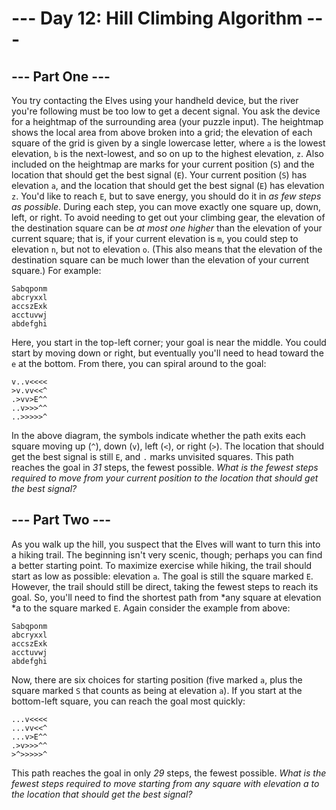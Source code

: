 # --- Day 12: Hill Climbing Algorithm ---

## --- Part One ---
You try contacting the Elves using your handheld device, but the river you're following must be too low to get a decent signal.
You ask the device for a heightmap of the surrounding area (your puzzle input). The heightmap shows the local area from above broken into a grid; the elevation of each square of the grid is given by a single lowercase letter, where `a` is the lowest elevation, `b` is the next-lowest, and so on up to the highest elevation, `z`.
Also included on the heightmap are marks for your current position (`S`) and the location that should get the best signal (`E`). Your current position (`S`) has elevation `a`, and the location that should get the best signal (`E`) has elevation `z`.
You'd like to reach `E`, but to save energy, you should do it in *as few steps as possible*. During each step, you can move exactly one square up, down, left, or right. To avoid needing to get out your climbing gear, the elevation of the destination square can be *at most one higher* than the elevation of your current square; that is, if your current elevation is `m`, you could step to elevation `n`, but not to elevation `o`. (This also means that the elevation of the destination square can be much lower than the elevation of your current square.)
For example:

    Sabqponm
    abcryxxl
    accszExk
    acctuvwj
    abdefghi

Here, you start in the top-left corner; your goal is near the middle. You could start by moving down or right, but eventually you'll need to head toward the `e` at the bottom. From there, you can spiral around to the goal:

    v..v<<<<
    >v.vv<<^
    .>vv>E^^
    ..v>>>^^
    ..>>>>>^

In the above diagram, the symbols indicate whether the path exits each square moving up (`^`), down (`v`), left (`<`), or right (`>`). The location that should get the best signal is still `E`, and `.` marks unvisited squares.
This path reaches the goal in *31* steps, the fewest possible.
*What is the fewest steps required to move from your current position to the location that should get the best signal?*


## --- Part Two ---
As you walk up the hill, you suspect that the Elves will want to turn this into a hiking trail. The beginning isn't very scenic, though; perhaps you can find a better starting point.
To maximize exercise while hiking, the trail should start as low as possible: elevation `a`. The goal is still the square marked `E`. However, the trail should still be direct, taking the fewest steps to reach its goal. So, you'll need to find the shortest path from *any square at elevation *a to the square marked `E`.
Again consider the example from above:

    Sabqponm
    abcryxxl
    accszExk
    acctuvwj
    abdefghi

Now, there are six choices for starting position (five marked `a`, plus the square marked `S` that counts as being at elevation `a`). If you start at the bottom-left square, you can reach the goal most quickly:

    ...v<<<<
    ...vv<<^
    ...v>E^^
    .>v>>>^^
    >^>>>>>^

This path reaches the goal in only *29* steps, the fewest possible.
*What is the fewest steps required to move starting from any square with elevation *a* to the location that should get the best signal?*
